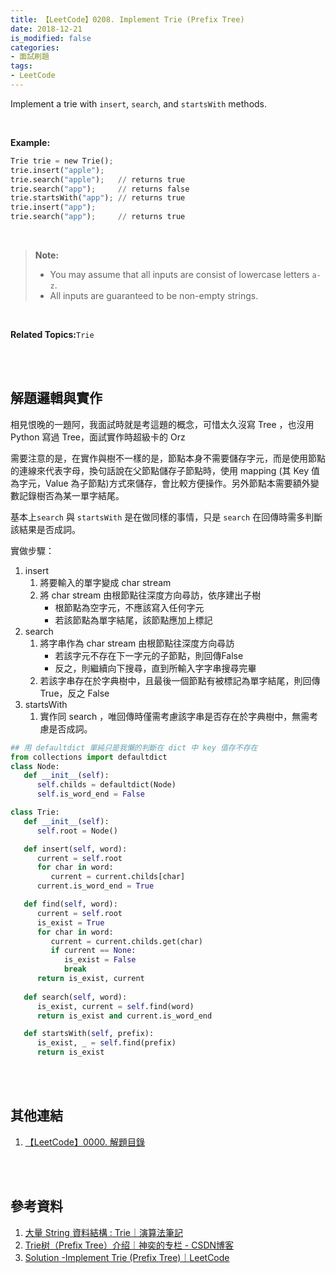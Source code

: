 ```yaml
---
title: 【LeetCode】0208. Implement Trie (Prefix Tree) 
date: 2018-12-21
is_modified: false
categories:
- 面試刷題
tags:
- LeetCode
--- 
```


Implement a trie with  ``insert``,  ``search``, and  ``startsWith``  methods.
<!--more-->
<br>

**Example:**
```python
Trie trie = new Trie();
trie.insert("apple");
trie.search("apple");   // returns true
trie.search("app");     // returns false
trie.startsWith("app"); // returns true
trie.insert("app");   
trie.search("app");     // returns true
```
<br>


> **Note:**
> -   You may assume that all inputs are consist of lowercase letters  `a-z`.
> -   All inputs are guaranteed to be non-empty strings.

<br>

**Related Topics:**`Trie`

<br><br>

## 解題邏輯與實作
相見恨晚的一題阿，我面試時就是考這題的概念，可惜太久沒寫 Tree ，也沒用 Python 寫過 Tree，面試實作時超級卡的 Orz

需要注意的是，在實作與樹不一樣的是，節點本身不需要儲存字元，而是使用節點的連線來代表字母，換句話說在父節點儲存子節點時，使用 mapping (其 Key 值為字元，Value 為子節點)方式來儲存，會比較方便操作。另外節點本需要額外變數記錄樹否為某一單字結尾。

基本上`search` 與 `startsWith` 是在做同樣的事情，只是 `search` 在回傳時需多判斷該結果是否成詞。

實做步驟：
1. insert 
	1. 將要輸入的單字變成 char stream
	2.  將 char stream 由根節點往深度方向尋訪，依序建出子樹
		- 根節點為空字元，不應該寫入任何字元
		- 若該節點為單字結尾，該節點應加上標記
2. search
	1. 將字串作為 char stream 由根節點往深度方向尋訪
		-  若該字元不存在下一字元的子節點，則回傳False
		-  反之，則繼續向下搜尋，直到所輸入字字串搜尋完畢
	2. 若該字串存在於字典樹中，且最後一個節點有被標記為單字結尾，則回傳 True，反之 False
3. startsWith
	1. 實作同 search ，唯回傳時僅需考慮該字串是否存在於字典樹中，無需考慮是否成詞。


```python
## 用 defaultdict 單純只是我懶的判斷在 dict 中 key 值存不存在
from collections import defaultdict
class Node:
   def __init__(self):
      self.childs = defaultdict(Node)
      self.is_word_end = False      

class Trie:
   def __init__(self): 
      self.root = Node()

   def insert(self, word):
      current = self.root
      for char in word:
         current = current.childs[char]
      current.is_word_end = True

   def find(self, word):
      current = self.root
      is_exist = True
      for char in word:
         current = current.childs.get(char)
         if current == None:
            is_exist = False
            break
      return is_exist, current
      
   def search(self, word):
      is_exist, current = self.find(word)	
      return is_exist and current.is_word_end 

   def startsWith(self, prefix):
      is_exist, _ = self.find(prefix)
      return is_exist
```
<br><br>

## 其他連結
1. [【LeetCode】0000. 解題目錄](/LeetCode-0000-Contents/)

<br><br>

## 參考資料 
1. [大量 String 資料結構 : Trie｜演算法筆記](http://www.csie.ntnu.edu.tw/~u91029/String.html#6)
2. [Trie树（Prefix Tree）介绍｜神奕的专栏 -  CSDN博客](http://blog.csdn.net/lisonglisonglisong/article/details/45584721)
3. [Solution -Implement Trie (Prefix Tree)｜LeetCode](https://leetcode.com/problems/implement-trie-prefix-tree/solution/)



 